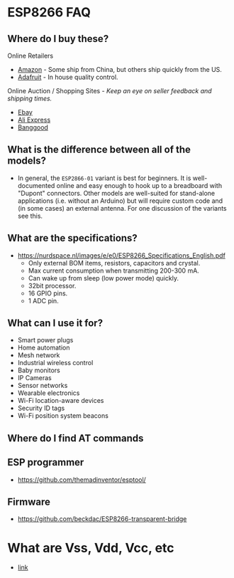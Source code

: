 ESP8266 FAQ
===========

## Where do I buy these?

Online Retailers
- [Amazon](http://amazon.com) - Some ship from China, but others ship quickly from the US.
- [Adafruit](https://www.adafruit.com/products/2282) - In house quality control.

Online Auction / Shopping Sites - _Keep an eye on seller feedback and shipping times._
- [Ebay](http://www.ebay.com/sch/i.html?_nkw=esp8266)
- [Ali Express](http://www.aliexpress.com/wholesale?SearchText=esp8266)
- [Banggood](http://www.banggood.com/buy/Esp8266.html)

## What is the difference between all of the models?
- In general, the `ESP2866-01` variant is best for beginners.  It is well-documented online and easy enough to hook up to a breadboard with "Dupont" connectors.  Other models are well-suited for stand-alone applications (i.e. without an Arduino) but will require custom code and (in some cases) an external antenna.  For one discussion of the variants see this.

## What are the specifications?
- https://nurdspace.nl/images/e/e0/ESP8266_Specifications_English.pdf
  - Only external BOM items, resistors, capacitors and crystal.
  - Max current consumption when transmitting 200-300 mA.
  - Can wake up from sleep (low power mode) quickly.
  - 32bit processor.
  - 16 GPIO pins.
  - 1 ADC pin.

## What can I use it for?
- Smart power plugs
- Home automation
- Mesh network
- Industrial wireless control
- Baby monitors
- IP Cameras
- Sensor networks
- Wearable electronics
- Wi-Fi location-aware devices
- Security ID tags
- Wi-Fi position system beacons

## Where do I find AT commands



## ESP programmer
- https://github.com/themadinventor/esptool/


## Firmware
- https://github.com/beckdac/ESP8266-transparent-bridge

# What are Vss, Vdd, Vcc, etc
- [link](https://electronics.stackexchange.com/questions/17382/what-is-the-difference-between-vcc-vdd-vee-vss)
